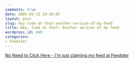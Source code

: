 ```yaml
---
comments: true
date: 2005-03-13 19:30:03
layout: post
slug: hey-look-at-that-another-version-of-my-feed
title: Hey, look at that! Another version of my feed.
wordpress_id: 449
categories:
- Feedster
---
```


[No Need to Click Here - I'm just claiming my feed at Feedster](http://feedster.com/claimfeed.php?key=18644d9513002b76fc1cc9ea2e32920b)
